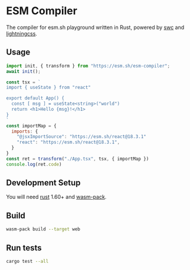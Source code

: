 # ESM Compiler

The compiler for esm.sh playground written in Rust, powered by
[swc](https://swc.rs) and [lightningcss](https://lightningcss.dev/).

## Usage

```js
import init, { transform } from "https://esm.sh/esm-compiler";
await init();

const tsx = `
import { useState } from "react"

export default App() {
  const [ msg ] = useState<string>("world")
  return <h1>Hello {msg}!</h1>
}
`
const importMap = {
  imports: {
    "@jsxImportSource": "https://esm.sh/react@18.3.1"
    "react": "https://esm.sh/react@18.3.1",
  }
}
const ret = transform("./App.tsx", tsx, { importMap })
console.log(ret.code)
```

## Development Setup

You will need [rust](https://www.rust-lang.org/tools/install) 1.60+ and
[wasm-pack](https://rustwasm.github.io/wasm-pack/installer/).

## Build

```bash
wasm-pack build --target web
```

## Run tests

```bash
cargo test --all
```
